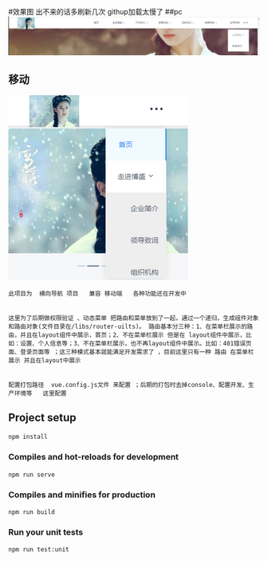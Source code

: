 #效果图   出不来的话多刷新几次  githup加载太慢了
##pc
![Image text](https://github.com/17600777607/vue-iview/blob/master/src/assets/demo/1.jpg)

## 移动
![Image text](https://github.com/17600777607/vue-iview/blob/master/src/assets/demo/2.jpg)
~~~~
此项目为  横向导航 项目   兼容 移动端   各种功能还在开发中


这里为了后期做权限验证 、动态菜单 把路由和菜单放到了一起，通过一个递归，生成组件对象和路由对象(文件目录在/libs/router-uilts)。 路由基本分三种：1、在菜单栏展示的路由，并且在layout组件中展示，首页；2、不在菜单栏展示 但是在 layout组件中展示，比如：设置、个人信息等；3、不在菜单栏展示，也不再layout组件中展示。比如：401错误页面、登录页面等 ；这三种模式基本就能满足开发需求了 ，目前这里只有一种 路由 在菜单栏展示 并且在layout中展示


配置打包路径  vue.config.js文件 来配置 ；后期的打包时去掉console、配置开发、生产环境等   这里配置
~~~~
## Project setup
```
npm install
```

### Compiles and hot-reloads for development
```
npm run serve
```

### Compiles and minifies for production
```
npm run build
```

### Run your unit tests
```
npm run test:unit
```
